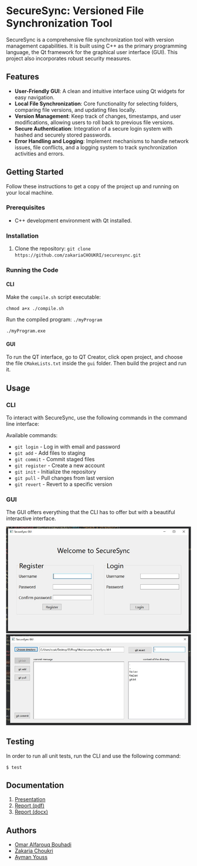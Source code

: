 # SecureSync: Versioned File Synchronization Tool

SecureSync is a comprehensive file synchronization tool with version management capabilities. It is built using C++ as the primary programming language, the Qt framework for the graphical user interface (GUI). This project also incorporates robust security measures.

## Features

- **User-Friendly GUI**: A clean and intuitive interface using Qt widgets for easy navigation.
- **Local File Synchronization**: Core functionality for selecting folders, comparing file versions, and updating files locally.
- **Version Management**: Keep track of changes, timestamps, and user modifications, allowing users to roll back to previous file versions.
- **Secure Authentication**: Integration of a secure login system with hashed and securely stored passwords.
- **Error Handling and Logging**: Implement mechanisms to handle network issues, file conflicts, and a logging system to track synchronization activities and errors.

## Getting Started

Follow these instructions to get a copy of the project up and running on your local machine.

### Prerequisites

- C++ development environment with Qt installed.

### Installation

1. Clone the repository: ```git clone https://github.com/zakariaCHOUKRI/securesync.git```

### Running the Code

#### CLI

Make the `compile.sh` script executable:
```
chmod a+x ./compile.sh
```

Run the compiled program: ```./myProgram```
```
./myProgram.exe
```

#### GUI

To run the QT interface, go to QT Creator, click open project, and choose the file `CMakeLists.txt` inside the `gui` folder. Then build the project and run it.

## Usage

### CLI

To interact with SecureSync, use the following commands in the command line interface:

Available commands:
- `git login` - Log in with email and password
- `git add` - Add files to staging
- `git commit` - Commit staged files
- `git register` - Create a new account
- `git init` - Initialize the repository
- `git pull` - Pull changes from last version
- `git revert` - Revert to a specific version

### GUI

The GUI offers everything that the CLI has to offer but with a beautiful interactive interface.

![Login/Register](./ss2.jpg)
![Main Interface](./ss1.jpg)

## Testing

In order to run all unit tests, run the CLI and use the following command:
```
$ test
```

## Documentation

1. [Presentation](./Presentation.pptx)
2. [Report (pdf)](./finalReport.pdf)
3. [Report (docx)](./finalReport.docx)

## Authors

- [Omar Alfarouq Bouhadi](https://github.com/tweizy)
- [Zakaria Choukri](https://github.com/zakariaCHOUKRI)
- [Ayman Youss](https://github.com/AymanYouss)

